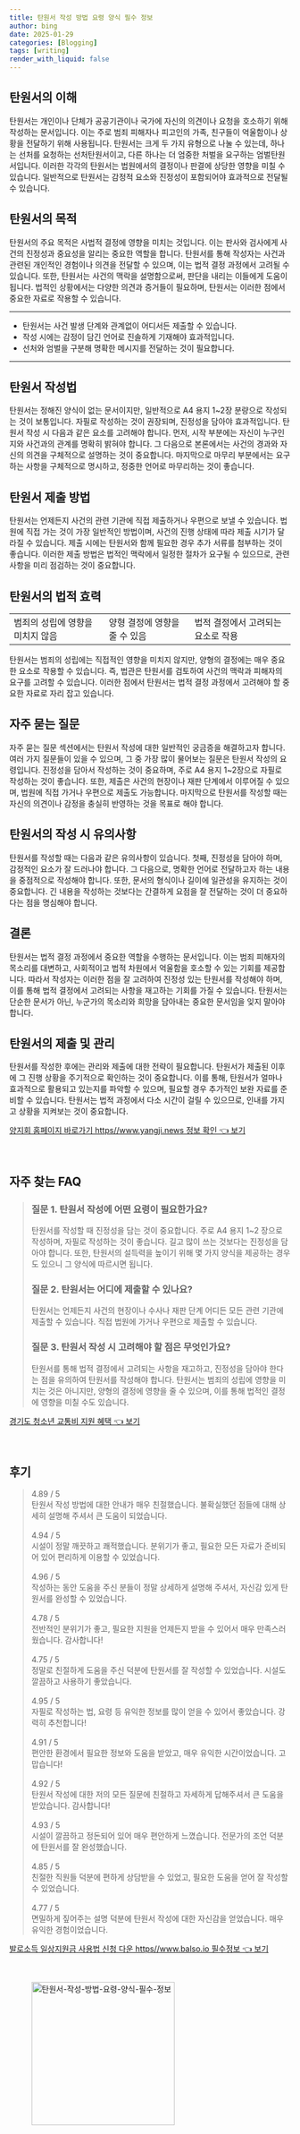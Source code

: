 ```yaml
---
title: 탄원서 작성 방법 요령 양식 필수 정보
author: bing
date: 2025-01-29
categories: [Blogging]
tags: [writing]
render_with_liquid: false
---
```



<h2 id='탄원서의 이해'>탄원서의 이해</h2>

<p>탄원서는 개인이나 단체가 공공기관이나 국가에 자신의 의견이나 요청을 호소하기 위해 작성하는 문서입니다. 이는 주로 범죄 피해자나 피고인의 가족, 친구들이 억울함이나 상황을 전달하기 위해 사용됩니다. 탄원서는 크게 두 가지 유형으로 나눌 수 있는데, 하나는 선처를 요청하는 선처탄원서이고, 다른 하나는 더 엄중한 처벌을 요구하는 엄벌탄원서입니다. 이러한 각각의 탄원서는 법원에서의 결정이나 판결에 상당한 영향을 미칠 수 있습니다. 일반적으로 탄원서는 감정적 요소와 진정성이 포함되어야 효과적으로 전달될 수 있습니다.</p>

<h2 id='탄원서의 목적'>탄원서의 목적</h2>

<p>탄원서의 주요 목적은 사법적 결정에 영향을 미치는 것입니다. 이는 판사와 검사에게 사건의 진정성과 중요성을 알리는 중요한 역할을 합니다. 탄원서를 통해 작성자는 사건과 관련된 개인적인 경험이나 의견을 전달할 수 있으며, 이는 법적 결정 과정에서 고려될 수 있습니다. 또한, 탄원서는 사건의 맥락을 설명함으로써, 판단을 내리는 이들에게 도움이 됩니다. 법적인 상황에서는 다양한 의견과 증거들이 필요하며, 탄원서는 이러한 점에서 중요한 자료로 작용할 수 있습니다.</p>

<hr />

<ul>
    <li>탄원서는 사건 발생 단계와 관계없이 어디서든 제출할 수 있습니다.</li>
    <li>작성 시에는 감정이 담긴 언어로 진솔하게 기재해야 효과적입니다.</li>
    <li>선처와 엄벌을 구분해 명확한 메시지를 전달하는 것이 필요합니다.</li>
</ul>

<hr />

<h2 id='탄원서 작성법'>탄원서 작성법</h2>

<p>탄원서는 정해진 양식이 없는 문서이지만, 일반적으로 A4 용지 1~2장 분량으로 작성되는 것이 보통입니다. 자필로 작성하는 것이 권장되며, 진정성을 담아야 효과적입니다. 탄원서 작성 시 다음과 같은 요소를 고려해야 합니다. 먼저, 시작 부분에는 자신이 누구인지와 사건과의 관계를 명확히 밝혀야 합니다. 그 다음으로 본론에서는 사건의 경과와 자신의 의견을 구체적으로 설명하는 것이 중요합니다. 마지막으로 마무리 부분에서는 요구하는 사항을 구체적으로 명시하고, 정중한 언어로 마무리하는 것이 좋습니다.</p>

<h2 id='탄원서 제출 방법'>탄원서 제출 방법</h2>

<p>탄원서는 언제든지 사건의 관련 기관에 직접 제출하거나 우편으로 보낼 수 있습니다. 법원에 직접 가는 것이 가장 일반적인 방법이며, 사건의 진행 상태에 따라 제출 시기가 달라질 수 있습니다. 제출 시에는 탄원서와 함께 필요한 경우 추가 서류를 첨부하는 것이 좋습니다. 이러한 제출 방법은 법적인 맥락에서 일정한 절차가 요구될 수 있으므로, 관련 사항을 미리 점검하는 것이 중요합니다.</p>

<h2 id='탄원서의 법적 효력'>탄원서의 법적 효력</h2>

<table>
    <tr>
        <td>범죄의 성립에 영향을 미치지 않음</td>
        <td>양형 결정에 영향을 줄 수 있음</td>
        <td>법적 결정에서 고려되는 요소로 작용</td>
    </tr>
</table>

<p>탄원서는 범죄의 성립에는 직접적인 영향을 미치지 않지만, 양형의 결정에는 매우 중요한 요소로 작용할 수 있습니다. 즉, 법관은 탄원서를 검토하여 사건의 맥락과 피해자의 요구를 고려할 수 있습니다. 이러한 점에서 탄원서는 법적 결정 과정에서 고려해야 할 중요한 자료로 자리 잡고 있습니다.</p>

<h2 id='자주 묻는 질문'>자주 묻는 질문</h2>

<p>자주 묻는 질문 섹션에서는 탄원서 작성에 대한 일반적인 궁금증을 해결하고자 합니다. 여러 가지 질문들이 있을 수 있으며, 그 중 가장 많이 물어보는 질문은 탄원서 작성의 요령입니다. 진정성을 담아서 작성하는 것이 중요하며, 주로 A4 용지 1~2장으로 자필로 작성하는 것이 좋습니다. 또한, 제출은 사건의 현장이나 재판 단계에서 이루어질 수 있으며, 법원에 직접 가거나 우편으로 제출도 가능합니다. 마지막으로 탄원서를 작성할 때는 자신의 의견이나 감정을 충실히 반영하는 것을 목표로 해야 합니다.</p>

<h2 id='탄원서의 작성 시 유의사항'>탄원서의 작성 시 유의사항</h2>

<p>탄원서를 작성할 때는 다음과 같은 유의사항이 있습니다. 첫째, 진정성을 담아야 하며, 감정적인 요소가 잘 드러나야 합니다. 그 다음으로, 명확한 언어로 전달하고자 하는 내용을 중점적으로 작성해야 합니다. 또한, 문서의 형식이나 길이에 일관성을 유지하는 것이 중요합니다. 긴 내용을 작성하는 것보다는 간결하게 요점을 잘 전달하는 것이 더 중요하다는 점을 명심해야 합니다.</p>

<h2 id='결론'>결론</h2>

<p>탄원서는 법적 결정 과정에서 중요한 역할을 수행하는 문서입니다. 이는 범죄 피해자의 목소리를 대변하고, 사회적이고 법적 차원에서 억울함을 호소할 수 있는 기회를 제공합니다. 따라서 작성자는 이러한 점을 잘 고려하여 진정성 있는 탄원서를 작성해야 하며, 이를 통해 법적 결정에서 고려되는 사항을 재고하는 기회를 가질 수 있습니다. 탄원서는 단순한 문서가 아닌, 누군가의 목소리와 희망을 담아내는 중요한 문서임을 잊지 말아야 합니다.</p>

<h2 id='탄원서의 제출 및 관리'>탄원서의 제출 및 관리</h2>

<p>탄원서를 작성한 후에는 관리와 제출에 대한 전략이 필요합니다. 탄원서가 제출된 이후에 그 진행 상황을 주기적으로 확인하는 것이 중요합니다. 이를 통해, 탄원서가 얼마나 효과적으로 활용되고 있는지를 파악할 수 있으며, 필요할 경우 추가적인 보완 자료를 준비할 수 있습니다. 탄원서는 법적 과정에서 다소 시간이 걸릴 수 있으므로, 인내를 가지고 상황을 지켜보는 것이 중요합니다.</p>


<p><a class="click-button" title="양지회 홈페이지 바로가기 https//www.yangji.news 정보 확인" href="https://adkhouse.github.io/posts/%EC%96%91%EC%A7%80%ED%9A%8C-%ED%99%88%ED%8E%98%EC%9D%B4%EC%A7%80-%EB%B0%94%EB%A1%9C%EA%B0%80%EA%B8%B0-httpswww.yangji.news-%EC%A0%95%EB%B3%B4-%ED%99%95%EC%9D%B8/" rel="dofollow">양지회 홈페이지 바로가기 https//www.yangji.news 정보 확인 👈 보기</a></p><br>
<h2 id='자주_찾는_FAQ'>자주 찾는 FAQ</h2>
<div itemscope="" itemtype="https://schema.org/FAQPage"> 
<blockquote> 
<div itemscope="" itemprop="mainEntity" itemtype="https://schema.org/Question"> 
<h3 itemprop="name">질문 1. 탄원서 작성에 어떤 요령이 필요한가요?</h3> 
<div itemscope="" itemprop="acceptedAnswer" itemtype="https://schema.org/Answer"> 
<span itemprop="text"> 
<p>탄원서를 작성할 때 진정성을 담는 것이 중요합니다. 주로 A4 용지 1~2 장으로 작성하며, 자필로 작성하는 것이 좋습니다. 길고 많이 쓰는 것보다는 진정성을 담아야 합니다. 또한, 탄원서의 설득력을 높이기 위해 몇 가지 양식을 제공하는 경우도 있으니 그 양식에 따르시면 됩니다.</p> 
</span> 
</div> 
</div> 

<div itemscope="" itemprop="mainEntity" itemtype="https://schema.org/Question"> 
<h3 itemprop="name">질문 2. 탄원서는 어디에 제출할 수 있나요?</h3> 
<div itemscope="" itemprop="acceptedAnswer" itemtype="https://schema.org/Answer"> 
<span itemprop="text"> 
<p>탄원서는 언제든지 사건의 현장이나 수사나 재판 단계 어디든 모든 관련 기관에 제출할 수 있습니다. 직접 법원에 가거나 우편으로 제출할 수 있습니다.</p> 
</span> 
</div> 
</div> 

<div itemscope="" itemprop="mainEntity" itemtype="https://schema.org/Question"> 
<h3 itemprop="name">질문 3. 탄원서 작성 시 고려해야 할 점은 무엇인가요?</h3> 
<div itemscope="" itemprop="acceptedAnswer" itemtype="https://schema.org/Answer"> 
<span itemprop="text"> 
<p>탄원서를 통해 법적 결정에서 고려되는 사항을 재고하고, 진정성을 담아야 한다는 점을 유의하여 탄원서를 작성해야 합니다. 탄원서는 범죄의 성립에 영향을 미치는 것은 아니지만, 양형의 결정에 영향을 줄 수 있으며, 이를 통해 법적인 결정에 영향을 미칠 수도 있습니다.</p> 
</span> 
</div> 
</div> 

</blockquote> 
</div>
<p><a class="click-button" title="경기도 청소년 교통비 지원 혜택" href="https://adkhouse.github.io/posts/%EA%B2%BD%EA%B8%B0%EB%8F%84-%EC%B2%AD%EC%86%8C%EB%85%84-%EA%B5%90%ED%86%B5%EB%B9%84-%EC%A7%80%EC%9B%90-%ED%98%9C%ED%83%9D/" rel="dofollow">경기도 청소년 교통비 지원 혜택 👈 보기</a></p><br>
<h2 id='후기'>후기</h2>
<div itemscope itemtype="https://schema.org/Product">
  <blockquote>
  <div itemprop="review" itemscope itemtype="https://schema.org/Review">
      <div itemprop="reviewRating" itemscope itemtype="https://schema.org/Rating"> <span itemprop="ratingValue">4.89</span> / <span itemprop="bestRating">5</span> </div>
      <span itemprop="reviewBody">탄원서 작성 방법에 대한 안내가 매우 친절했습니다. 불확실했던 점들에 대해 상세히 설명해 주셔서 큰 도움이 되었습니다.</span>
  </div>
  <br>
  <div itemprop="review" itemscope itemtype="https://schema.org/Review">
      <div itemprop="reviewRating" itemscope itemtype="https://schema.org/Rating"> <span itemprop="ratingValue">4.94</span> / <span itemprop="bestRating">5</span> </div>
      <span itemprop="reviewBody">시설이 정말 깨끗하고 쾌적했습니다. 분위기가 좋고, 필요한 모든 자료가 준비되어 있어 편리하게 이용할 수 있었습니다.</span>
  </div>
  <br>
  <div itemprop="review" itemscope itemtype="https://schema.org/Review">
      <div itemprop="reviewRating" itemscope itemtype="https://schema.org/Rating"> <span itemprop="ratingValue">4.96</span> / <span itemprop="bestRating">5</span> </div>
      <span itemprop="reviewBody">작성하는 동안 도움을 주신 분들이 정말 상세하게 설명해 주셔서, 자신감 있게 탄원서를 완성할 수 있었습니다.</span>
  </div>
  <br>
  <div itemprop="review" itemscope itemtype="https://schema.org/Review">
      <div itemprop="reviewRating" itemscope itemtype="https://schema.org/Rating"> <span itemprop="ratingValue">4.78</span> / <span itemprop="bestRating">5</span> </div>
      <span itemprop="reviewBody">전반적인 분위기가 좋고, 필요한 지원을 언제든지 받을 수 있어서 매우 만족스러웠습니다. 감사합니다!</span>
  </div>
  <br>
  <div itemprop="review" itemscope itemtype="https://schema.org/Review">
      <div itemprop="reviewRating" itemscope itemtype="https://schema.org/Rating"> <span itemprop="ratingValue">4.75</span> / <span itemprop="bestRating">5</span> </div>
      <span itemprop="reviewBody">정말로 친절하게 도움을 주신 덕분에 탄원서를 잘 작성할 수 있었습니다. 시설도 깔끔하고 사용하기 좋았습니다.</span>
  </div>
  <br>
  <div itemprop="review" itemscope itemtype="https://schema.org/Review">
      <div itemprop="reviewRating" itemscope itemtype="https://schema.org/Rating"> <span itemprop="ratingValue">4.95</span> / <span itemprop="bestRating">5</span> </div>
      <span itemprop="reviewBody">자필로 작성하는 법, 요령 등 유익한 정보를 많이 얻을 수 있어서 좋았습니다. 강력히 추천합니다!</span>
  </div>
  <br>
  <div itemprop="review" itemscope itemtype="https://schema.org/Review">
      <div itemprop="reviewRating" itemscope itemtype="https://schema.org/Rating"> <span itemprop="ratingValue">4.91</span> / <span itemprop="bestRating">5</span> </div>
      <span itemprop="reviewBody">편안한 환경에서 필요한 정보와 도움을 받았고, 매우 유익한 시간이었습니다. 고맙습니다!</span>
  </div>
  <br>
  <div itemprop="review" itemscope itemtype="https://schema.org/Review">
      <div itemprop="reviewRating" itemscope itemtype="https://schema.org/Rating"> <span itemprop="ratingValue">4.92</span> / <span itemprop="bestRating">5</span> </div>
      <span itemprop="reviewBody">탄원서 작성에 대한 저의 모든 질문에 친절하고 자세하게 답해주셔서 큰 도움을 받았습니다. 감사합니다!</span>
  </div>
  <br>
  <div itemprop="review" itemscope itemtype="https://schema.org/Review">
      <div itemprop="reviewRating" itemscope itemtype="https://schema.org/Rating"> <span itemprop="ratingValue">4.93</span> / <span itemprop="bestRating">5</span> </div>
      <span itemprop="reviewBody">시설이 깔끔하고 정돈되어 있어 매우 편안하게 느꼈습니다. 전문가의 조언 덕분에 탄원서를 잘 완성했습니다.</span>
  </div>
  <br>
  <div itemprop="review" itemscope itemtype="https://schema.org/Review">
      <div itemprop="reviewRating" itemscope itemtype="https://schema.org/Rating"> <span itemprop="ratingValue">4.85</span> / <span itemprop="bestRating">5</span> </div>
      <span itemprop="reviewBody">친절한 직원들 덕분에 편하게 상담받을 수 있었고, 필요한 도움을 얻어 잘 작성할 수 있었습니다.</span>
  </div>
  <br>
  <div itemprop="review" itemscope itemtype="https://schema.org/Review">
      <div itemprop="reviewRating" itemscope itemtype="https://schema.org/Rating"> <span itemprop="ratingValue">4.77</span> / <span itemprop="bestRating">5</span> </div>
      <span itemprop="reviewBody">면밀하게 짚어주는 설명 덕분에 탄원서 작성에 대한 자신감을 얻었습니다. 매우 유익한 경험이었습니다.</span>
  </div>
  </blockquote>
</div>
<p><a class="click-button" title="발로소득 일상지원금 사용법 신청 다운 https//www.balso.io 필수정보" href="https://adkhouse.github.io/posts/%EB%B0%9C%EB%A1%9C%EC%86%8C%EB%93%9D-%EC%9D%BC%EC%83%81%EC%A7%80%EC%9B%90%EA%B8%88-%EC%82%AC%EC%9A%A9%EB%B2%95-%EC%8B%A0%EC%B2%AD-%EB%8B%A4%EC%9A%B4-httpswww.balso.io-%ED%95%84%EC%88%98%EC%A0%95%EB%B3%B4/" rel="dofollow">발로소득 일상지원금 사용법 신청 다운 https//www.balso.io 필수정보 👈 보기</a></p><br>
<figure class="image"><img src="https://adkhouse.github.io/assets/img/thumbnail/탄원서-작성-방법-요령-양식-필수-정보.webp" alt="탄원서-작성-방법-요령-양식-필수-정보" width="256" height="256"></figure>